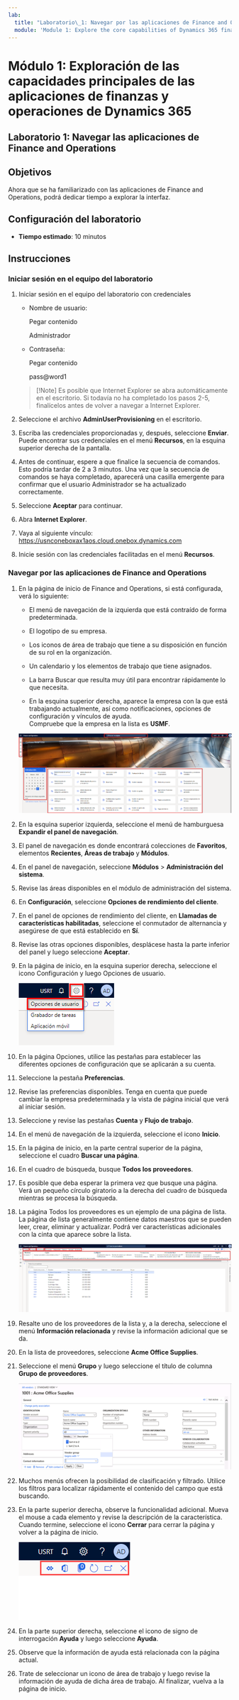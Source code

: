 ```yaml
---
lab:
  title: "Laboratorio\_1: Navegar por las aplicaciones de Finance and Operations"
  module: 'Module 1: Explore the core capabilities of Dynamics 365 finance and operations apps'
---
```


# <a name="module-1-explore-the-core-capabilities-of-dynamics-365-finance-and-operations-apps"></a>Módulo 1: Exploración de las capacidades principales de las aplicaciones de finanzas y operaciones de Dynamics 365

## <a name="lab-1---navigate-finance-and-operations-apps"></a>Laboratorio 1: Navegar las aplicaciones de Finance and Operations

## <a name="objectives"></a>Objetivos

Ahora que se ha familiarizado con las aplicaciones de Finance and Operations, podrá dedicar tiempo a explorar la interfaz.

## <a name="lab-setup"></a>Configuración del laboratorio

- **Tiempo estimado**: 10 minutos

## <a name="instructions"></a>Instrucciones

### <a name="sign-in-to-the-lab-computer"></a>Iniciar sesión en el equipo del laboratorio

1. Iniciar sesión en el equipo del laboratorio con credenciales

    - Nombre de usuario:

        Pegar contenido

        Administrador

    - Contraseña:

        Pegar contenido

        pass@word1

    >[!Note] Es posible que Internet Explorer se abra automáticamente en el escritorio. Si todavía no ha completado los pasos 2-5, finalícelos antes de volver a navegar a Internet Explorer.

1. Seleccione el archivo **AdminUserProvisioning** en el escritorio.

1. Escriba las credenciales proporcionadas y, después, seleccione **Enviar**.  
Puede encontrar sus credenciales en el menú **Recursos**, en la esquina superior derecha de la pantalla.

1. Antes de continuar, espere a que finalice la secuencia de comandos. Esto podría tardar de 2 a 3 minutos. Una vez que la secuencia de comandos se haya completado, aparecerá una casilla emergente para confirmar que el usuario Administrador se ha actualizado correctamente.

1. Seleccione **Aceptar** para continuar.

1. Abra **Internet Explorer**.

1. Vaya al siguiente vínculo: <https://usnconeboxax1aos.cloud.onebox.dynamics.com>

1. Inicie sesión con las credenciales facilitadas en el menú **Recursos**.

### <a name="navigate-finance-and-operations-apps"></a>Navegar por las aplicaciones de Finance and Operations
1. En la página de inicio de Finance and Operations, si está configurada, verá lo siguiente:

    - El menú de navegación de la izquierda que está contraído de forma predeterminada.

    - El logotipo de su empresa.

    - Los iconos de área de trabajo que tiene a su disposición en función de su rol en la organización.

    - Un calendario y los elementos de trabajo que tiene asignados.

    - La barra Buscar que resulta muy útil para encontrar rápidamente lo que necesita.

    - En la esquina superior derecha, aparece la empresa con la que está trabajando actualmente, así como notificaciones, opciones de configuración y vínculos de ayuda.  
    Compruebe que la empresa en la lista es **USMF**.

    ![Página de inicio de Dynamics 365 Finance and Operations con áreas resaltadas.](./media/m1-common-home-page.png)

1. En la esquina superior izquierda, seleccione el menú de hamburguesa **Expandir el panel de navegación**.

1. El panel de navegación es donde encontrará colecciones de **Favoritos**, elementos **Recientes**, **Áreas de trabajo** y **Módulos**.

1. En el panel de navegación, seleccione **Módulos** > **Administración del sistema**.

1. Revise las áreas disponibles en el módulo de administración del sistema.

1. En **Configuración**, seleccione **Opciones de rendimiento del cliente**.

1. En el panel de opciones de rendimiento del cliente, en **Llamadas de características habilitadas**, seleccione el conmutador de alternancia y asegúrese de que está establecido en **Sí**.

1. Revise las otras opciones disponibles, desplácese hasta la parte inferior del panel y luego seleccione **Aceptar**.

1. En la página de inicio, en la esquina superior derecha, seleccione el icono Configuración y luego Opciones de usuario.

    ![Captura de pantalla que muestra el icono Configuración y la lista desplegable Opciones de usuario](./media/m1-common-settings-user-settings.png)

1. En la página Opciones, utilice las pestañas para establecer las diferentes opciones de configuración que se aplicarán a su cuenta.

1. Seleccione la pestaña **Preferencias**.

1. Revise las preferencias disponibles. Tenga en cuenta que puede cambiar la empresa predeterminada y la vista de página inicial que verá al iniciar sesión.

1. Seleccione y revise las pestañas **Cuenta** y **Flujo de trabajo**.

1. En el menú de navegación de la izquierda, seleccione el icono **Inicio**.

1. En la página de inicio, en la parte central superior de la página, seleccione el cuadro **Buscar una página**.

1. En el cuadro de búsqueda, busque **Todos los proveedores**.

1. Es posible que deba esperar la primera vez que busque una página. Verá un pequeño círculo giratorio a la derecha del cuadro de búsqueda mientras se procesa la búsqueda.

1. La página Todos los proveedores es un ejemplo de una página de lista. La página de lista generalmente contiene datos maestros que se pueden leer, crear, eliminar y actualizar. Podrá ver características adicionales con la cinta que aparece sobre la lista.

    ![Lista de todos los proveedores con las características del menú resaltadas](./media/m1-common-all-vendor-list-page.png)

1. Resalte uno de los proveedores de la lista y, a la derecha, seleccione el menú **Información relacionada** y revise la información adicional que se da.

1. En la lista de proveedores, seleccione **Acme Office Supplies**.

1. Seleccione el menú **Grupo** y luego seleccione el título de columna **Grupo de proveedores**.

    ![Una captura de pantalla del título de la columna Grupo de proveedores para Acme Office Supplies.](./media/m1-common-vendor-group-menu-24493345.png)

1. Muchos menús ofrecen la posibilidad de clasificación y filtrado. Utilice los filtros para localizar rápidamente el contenido del campo que está buscando.

1. En la parte superior derecha, observe la funcionalidad adicional. Mueva el mouse a cada elemento y revise la descripción de la característica. Cuando termine, seleccione el icono **Cerrar** para cerrar la página y volver a la página de inicio.

    ![Página de lista del menú de la esquina superior derecha que muestra características adicionales para conectarse a Power Apps, Aplicaciones de Office, Actualizar página, Abrir en una nueva ventana y los botones Cerrar](./media/m1-common-list-page-additional-features-menu.png)

1. En la parte superior derecha, seleccione el icono de signo de interrogación **Ayuda** y luego seleccione **Ayuda**.

1. Observe que la información de ayuda está relacionada con la página actual.

1. Trate de seleccionar un icono de área de trabajo y luego revise la información de ayuda de dicha área de trabajo. Al finalizar, vuelva a la página de inicio.
